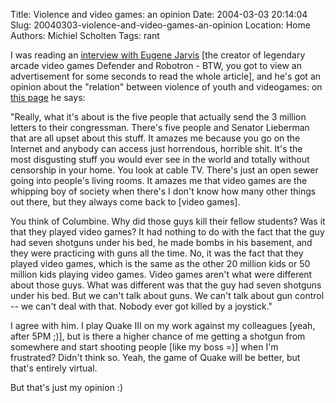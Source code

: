 Title: Violence and video games: an opinion
Date: 2004-03-03 20:14:04
Slug: 20040303-violence-and-video-games-an-opinion
Location: Home
Authors: Michiel Scholten
Tags: rant

<p>I was reading an <a href="http://www.salon.com/tech/feature/2004/03/02/eugene_jarvis/index.html
">interview with Eugene Jarvis</a> [the creator of legendary arcade video games Defender and Robotron - BTW, you got to view an advertisement for some seconds to read the whole article], and he's got an opinion about the "relation" between violence of youth and videogames: on <a href="http://www.salon.com/tech/feature/2004/03/02/eugene_jarvis/index2.html">this page</a> he says:</p>
<p>"Really, what it's about is the five people that actually send the 3 million letters to their congressman. There's five people and Senator Lieberman that are all upset about this stuff. It amazes me because you go on the Internet and anybody can access just horrendous, horrible shit. It's the most disgusting stuff you would ever see in the world and totally without censorship in your home. You look at cable TV. There's just an open sewer going into people's living rooms. It amazes me that video games are the whipping boy of society when there's I don't know how many other things out there, but they always come back to [video games].</p>
<p>You think of Columbine. Why did those guys kill their fellow students? Was it that they played video games? It had nothing to do with the fact that the guy had seven shotguns under his bed, he made bombs in his basement, and they were practicing with guns all the time. No, it was the fact that they played video games, which is the same as the other 20 million kids or 50 million kids playing video games. Video games aren't what were different about those guys. What was different was that the guy had seven shotguns under his bed. But we can't talk about guns. We can't talk about gun control -- we can't deal with that. Nobody ever got killed by a joystick."</p>
<p>I agree with him. I play Quake III on my work against my colleagues [yeah, after 5PM ;)], but is there a higher chance of me getting a shotgun from somewhere and start shooting people [like my boss =)] when I'm frustrated? Didn't think so. Yeah, the game of Quake will be better, but that's entirely virtual.</p>
<p>But that's just my opinion :)</p>